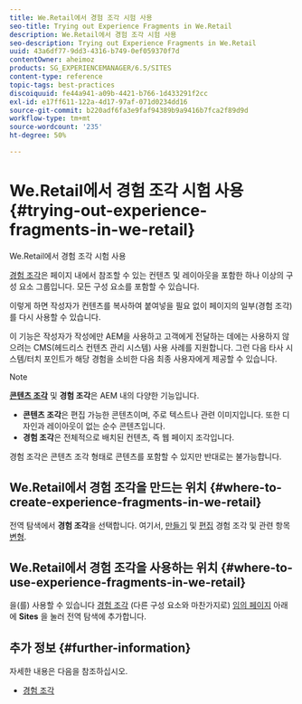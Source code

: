```yaml
---
title: We.Retail에서 경험 조각 시험 사용
seo-title: Trying out Experience Fragments in We.Retail
description: We.Retail에서 경험 조각 시험 사용
seo-description: Trying out Experience Fragments in We.Retail
uuid: 43a6df77-9dd3-4316-b749-0ef059370f7d
contentOwner: aheimoz
products: SG_EXPERIENCEMANAGER/6.5/SITES
content-type: reference
topic-tags: best-practices
discoiquuid: fe44a941-a09b-4421-b766-1d433291f2cc
exl-id: e17ff611-122a-4d17-97af-071d0234dd16
source-git-commit: b220adf6fa3e9faf94389b9a9416b7fca2f89d9d
workflow-type: tm+mt
source-wordcount: '235'
ht-degree: 50%

---
```


# We.Retail에서 경험 조각 시험 사용{#trying-out-experience-fragments-in-we-retail}

We.Retail에서 경험 조각 시험 사용

[경험 조각](/help/sites-authoring/experience-fragments.md)은 페이지 내에서 참조할 수 있는 컨텐츠 및 레이아웃을 포함한 하나 이상의 구성 요소 그룹입니다. 모든 구성 요소를 포함할 수 있습니다.

이렇게 하면 작성자가 컨텐츠를 복사하여 붙여넣을 필요 없이 페이지의 일부(경험 조각)를 다시 사용할 수 있습니다.

이 기능은 작성자가 작성에만 AEM을 사용하고 고객에게 전달하는 데에는 사용하지 않으려는 CMS(헤드리스 컨텐츠 관리 시스템) 사용 사례를 지원합니다. 그런 다음 타사 시스템/터치 포인트가 해당 경험을 소비한 다음 최종 사용자에게 제공할 수 있습니다.

>[!NOTE]
>
>**[콘텐츠 조각](/help/sites-developing/we-retail-content-fragments.md)** 및 **경험 조각**&#x200B;은 AEM 내의 다양한 기능입니다.
>
>* **콘텐츠 조각**&#x200B;은 편집 가능한 콘텐츠이며, 주로 텍스트나 관련 이미지입니다. 또한 디자인과 레이아웃이 없는 순수 콘텐츠입니다.
>* **경험 조각**&#x200B;은 전체적으로 배치된 컨텐츠, 즉 웹 페이지 조각입니다.
>
>경험 조각은 콘텐츠 조각 형태로 콘텐츠를 포함할 수 있지만 반대로는 불가능합니다.

## We.Retail에서 경험 조각을 만드는 위치 {#where-to-create-experience-fragments-in-we-retail}

전역 탐색에서 **경험 조각**&#x200B;을 선택합니다. 여기서, [만들기](/help/sites-authoring/experience-fragments.md#creating-an-experience-fragment) 및 [편집](/help/sites-authoring/experience-fragments.md#editing-your-experience-fragment) 경험 조각 및 관련 항목 [변형](/help/sites-authoring/experience-fragments.md#creating-an-experience-fragment-variation).

## We.Retail에서 경험 조각을 사용하는 위치 {#where-to-use-experience-fragments-in-we-retail}

을(를) 사용할 수 있습니다 [경험 조각](/help/sites-authoring/experience-fragments.md#using-your-experience-fragment) (다른 구성 요소와 마찬가지로) [임의 페이지](/help/sites-authoring/editing-content.md) 아래에 **Sites** 을 눌러 전역 탐색에 추가합니다.

## 추가 정보 {#further-information}

자세한 내용은 다음을 참조하십시오.

* [경험 조각](/help/sites-authoring/experience-fragments.md)
